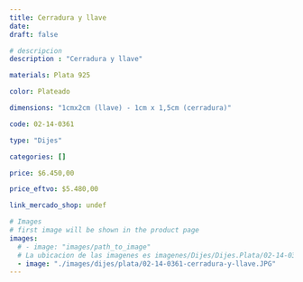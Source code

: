 ```yaml
---
title: Cerradura y llave
date: 
draft: false

# descripcion
description : "Cerradura y llave"

materials: Plata 925

color: Plateado

dimensions: "1cmx2cm (llave) - 1cm x 1,5cm (cerradura)"

code: 02-14-0361

type: "Dijes"

categories: []

price: $6.450,00

price_eftvo: $5.480,00

link_mercado_shop: undef

# Images
# first image will be shown in the product page
images:
  # - image: "images/path_to_image"
  # La ubicacion de las imagenes es imagenes/Dijes/Dijes.Plata/02-14-0361-cerradura-y-llave
  - image: "./images/dijes/plata/02-14-0361-cerradura-y-llave.JPG"
---
```

